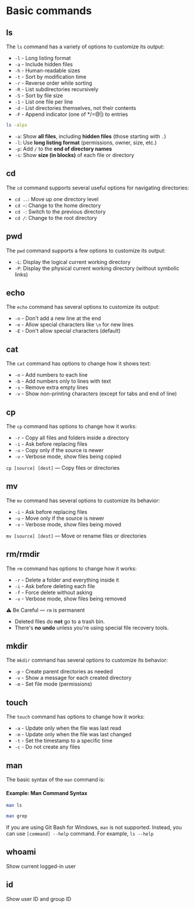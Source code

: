 # Basic commands

## ls

The `ls` command has a variety of options to customize its output:

* `-l` - Long listing format
* `-a` - Include hidden files
* `-h` - Human-readable sizes
* `-t` - Sort by modification time
* `-r` - Reverse order while sorting
* `-R` - List subdirectories recursively
* `-S` - Sort by file size
* `-1` - List one file per line
* `-d` - List directories themselves, not their contents
* `-F` - Append indicator (one of \*/=@|) to entries

```bash
ls -alps
```

* `-a`: Show **all files**, including **hidden files** (those starting with `.`)
* `-l`: Use **long listing format** (permissions, owner, size, etc.)
* `-p`: Add `/` to the **end of directory names**
* `-s`: Show **size (in blocks)** of each file or directory

## cd

The `cd` command supports several useful options for navigating directories:

* `cd ..`: Move up one directory level
* `cd ~`: Change to the home directory
* `cd -`: Switch to the previous directory
* `cd /`: Change to the root directory

## pwd

The `pwd` command supports a few options to customize its output:

* `-L`: Display the logical current working directory
* `-P`: Display the physical current working directory (without symbolic links)

## echo

The `echo` command has several options to customize its output:

* `-n` - Don't add a new line at the end
* `-e` - Allow special characters like `\n` for new lines
* `-E` - Don't allow special characters (default)

## cat

The `cat` command has options to change how it shows text:

* `-n` - Add numbers to each line
* `-b` - Add numbers only to lines with text
* `-s` - Remove extra empty lines
* `-v` - Show non-printing characters (except for tabs and end of line)

## cp

The `cp` command has options to change how it works:

* `-r` - Copy all files and folders inside a directory
* `-i` - Ask before replacing files
* `-u` - Copy only if the source is newer
* `-v` - Verbose mode, show files being copied

`cp [source] [dest]` — Copy files or directories

## mv

The `mv` command has several options to customize its behavior:

* `-i` - Ask before replacing files
* `-u` - Move only if the source is newer
* `-v` - Verbose mode, show files being moved

`mv [source] [dest]` — Move or rename files or directories

## rm/rmdir

The `rm` command has options to change how it works:

* `-r` - Delete a folder and everything inside it
* `-i` - Ask before deleting each file
* `-f` - Force delete without asking
* `-v` - Verbose mode, show files being removed

⚠️ Be Careful — `rm` is permanent

* Deleted files do **not** go to a trash bin.
* There's **no undo** unless you're using special file recovery tools.

## mkdir

The `mkdir` command has several options to customize its behavior:

* `-p` - Create parent directories as needed
* `-v` - Show a message for each created directory
* `-m` - Set file mode (permissions)

## touch

The `touch` command has options to change how it works:

* `-a` - Update only when the file was last read
* `-m` - Update only when the file was last changed
* `-t` - Set the timestamp to a specific time
* `-c` - Do not create any files

## man

The basic syntax of the `man` command is:

#### Example: Man Command Syntax

```bash
man ls
```

```bash
man grep
```

If you are using Git Bash for Windows, `man` is not supported. Instead, you can use `[command] --help` command. For example, `ls --help`

## whoami

Show current logged-in user

## id

Show user ID and group ID

##

